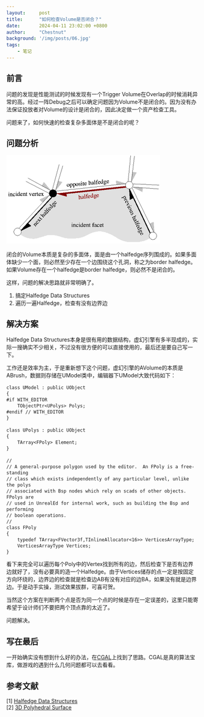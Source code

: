 ```yaml
---
layout:     post
title:      "如何检查Volume是否闭合？"
date:       2024-04-11 23:02:00 +0800
author:     "Chestnut"
background: '/img/posts/06.jpg'
tags:
    - 笔记
---
```


## 前言

问题的发现是性能测试的时候发现有一个Trigger Volume在Overlap的时候消耗异常的高。经过一阵Debug之后可以确定问题因为Volume不是闭合的。因为没有办法保证投放者对Volume的设计是闭合的，因此决定做一个资产检查工具。

问题来了，如何快速的检查复杂多面体是不是闭合的呢？

## 问题分析

![halfedge_small](/img/half-edge/halfedge_small.png "Halfedge")

闭合的Volume本质是复杂的多面体，面是由一个halfedge序列围成的。如果多面体缺少一个面，则必然至少存在一个边围绕这个孔洞，称之为border halfedge。如果Volume存在一个halfedge是border halfedge，则必然不是闭合的。

这样，问题的解决思路就非常明确了。
1. 搞定Halfedge Data Structures
2. 遍历一遍Halfedge，检查有没有边界边

## 解决方案

Halfedge Data Structures本身是很有用的数据结构，虚幻引擎有多半现成的，实际一搜确实不少相关，不过没有很方便的可以直接使用的，最后还是要自己写一下。

工作还是效率为主，于是重新想下这个问题，虚幻引擎的AVolume的本质是ABrush，数据则存储在UModel类中，编辑器下UModel大致代码如下：

```
class UModel : public UObject
{
#if WITH_EDITOR
    TObjectPtr<UPolys> Polys;
#endif // WITH_EDITOR
}

class UPolys : public UObject
{
    TArray<FPoly> Element;
}

//
// A general-purpose polygon used by the editor.  An FPoly is a free-standing
// class which exists independently of any particular level, unlike the polys
// associated with Bsp nodes which rely on scads of other objects.  FPolys are
// used in UnrealEd for internal work, such as building the Bsp and performing
// boolean operations.
//
class FPoly
{
    typedef TArray<FVector3f,TInlineAllocator<16>> VerticesArrayType;
    VerticesArrayType Vertices;
}
```

看下来完全可以遍历每个Poly中的Vertex找到所有的边，然后检查下是否有边界边就好了，没有必要真的造一个Halfedge。由于Vertices储存的点一定是按固定方向环绕的，边界边的检查就是检查边AB有没有对应的边BA，如果没有就是边界边。于是动手实操，测试效果拔群，可喜可贺。

当然这个方案在判断两个点是否为同一个点的时候是存在一定误差的，这里只能寄希望于设计师们不要把两个顶点靠的太近了。

问题解决。

## 写在最后

一开始确实没有想到什么好的办法，在[CGAL](https://www.cgal.org/)上找到了思路。CGAL是真的算法宝库，做游戏的遇到什么几何问题都可以去看看。

## 参考文献

[1] [Halfedge Data Structures](https://doc.cgal.org/latest/HalfedgeDS/index.html#Chapter_Halfedge_Data_Structures)  
[2] [3D Polyhedral Surface](https://doc.cgal.org/latest/Polyhedron/index.html#Chapter_3D_Polyhedral_Surfaces)
